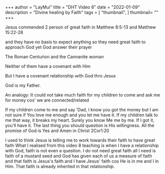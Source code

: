 +++
author = "LayMui"
title = "DHT Video 8"
date = "2022-01-09"
description = "Divine healing by Faith"
tags = [
    "thumbnail",
]
thumbnail= ""
+++

Jesus commended 2 person of great faith in Matthew 8:5-13 and Matthew 15:22-28

and they have no basis to expect anything so they need great faith to approach God
yet God answer their prayer

The Roman Centurion and the Cannanite woman 

Neither of them have a covenant with Him

But I have a covenant relationship with God thro Jesus 

God is my Father. 

An analogy: It could not take much faith for my children to come and ask me for money cos' we are connected/related

If my children come to me and say 'Dad, I know you got the money but I am not sure if You love me
enough and you let me have it.
If my children talk to me that way, it breaks my heart.
Surely you know Me me by me. If I got it, you'll have it.
The last thing you should question is His willingness.
All the promise of God is Yes and Amen in Christ 2Cor1:20

I used to think Jesus is telling me to work towards their faith to have great faith
What I realised from this video 8 teaching
is when I have a relationship with God, faith is not even a question.
I do not need great faith all I need is faith of a mustard seed and God has given each of us 
a measure of faith and that faith is Jesus's faith and I have Jesus' faith cos He is in me
and I in Him. That faith is already inherited in that relationship.
